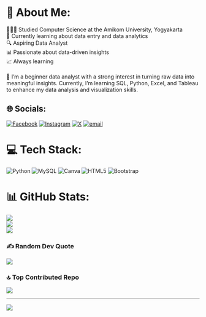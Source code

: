 # 💫 About Me:
👩🏻‍🎓 Studied Computer Science at the Amikom University, Yogyakarta<br>💭 Currently learning about data entry and data analytics<br>🔍 Aspiring Data Analyst <br>📊 Passionate about data-driven insights<br>📈 Always learning<br><br>🚀 I’m a beginner data analyst with a strong interest in turning raw data into meaningful insights. Currently, I’m learning SQL, Python, Excel, and Tableau to enhance my data analysis and visualization skills. 


## 🌐 Socials:
[![Facebook](https://img.shields.io/badge/Facebook-%231877F2.svg?logo=Facebook&logoColor=white)](https://facebook.com/Fauzy) [![Instagram](https://img.shields.io/badge/Instagram-%23E4405F.svg?logo=Instagram&logoColor=white)](https://instagram.com/@Fauzy.fzy) [![X](https://img.shields.io/badge/X-black.svg?logo=X&logoColor=white)](https://x.com/DaunTeh) [![email](https://img.shields.io/badge/Email-D14836?logo=gmail&logoColor=white)](mailto:muhammadfauzy917@gmail.com) 

# 💻 Tech Stack:
![Python](https://img.shields.io/badge/python-3670A0?style=for-the-badge&logo=python&logoColor=ffdd54) ![MySQL](https://img.shields.io/badge/mysql-4479A1.svg?style=for-the-badge&logo=mysql&logoColor=white) ![Canva](https://img.shields.io/badge/Canva-%2300C4CC.svg?style=for-the-badge&logo=Canva&logoColor=white) ![HTML5](https://img.shields.io/badge/html5-%23E34F26.svg?style=for-the-badge&logo=html5&logoColor=white) ![Bootstrap](https://img.shields.io/badge/bootstrap-%238511FA.svg?style=for-the-badge&logo=bootstrap&logoColor=white)
# 📊 GitHub Stats:
![](https://github-readme-stats.vercel.app/api?username=Fauzyuzy&theme=dark&hide_border=false&include_all_commits=false&count_private=false)<br/>
![](https://nirzak-streak-stats.vercel.app/?user=Fauzyuzy&theme=dark&hide_border=false)<br/>
![](https://github-readme-stats.vercel.app/api/top-langs/?username=Fauzyuzy&theme=dark&hide_border=false&include_all_commits=false&count_private=false&layout=compact)

### ✍️ Random Dev Quote
![](https://quotes-github-readme.vercel.app/api?type=horizontal&theme=gruvbox)

### 🔝 Top Contributed Repo
![](https://github-contributor-stats.vercel.app/api?username=Fauzyuzy&limit=5&theme=dark&combine_all_yearly_contributions=true)

---
[![](https://visitcount.itsvg.in/api?id=Fauzyuzy&icon=10&color=0)](https://visitcount.itsvg.in)

<!-- Proudly created with GPRM ( https://gprm.itsvg.in ) -->
